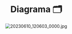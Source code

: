 <div align="center">
  
  <h1>  Diagrama 🗂</h1>
  
  ![20230610_120603_0000.jpg](https://github.com/Cam1ss/Projeto_POO/assets/125037138/cacdde51-4f0d-4ffe-a319-2d58b8e3af52)
  
</div>
